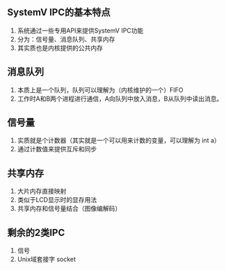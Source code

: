 ## SystemV IPC的基本特点
1. 系统通过一些专用API来提供SystemV IPC功能
2. 分为：信号量、消息队列、共享内存
3. 其实质也是内核提供的公共内存
## 消息队列
1. 本质上是一个队列，队列可以理解为（内核维护的一个）FIFO
2. 工作时A和B两个进程进行通信，A向队列中放入消息，B从队列中读出消息。

## 信号量
1. 实质就是个计数器（其实就是一个可以用来计数的变量，可以理解为 int a）
2. 通过计数值来提供互斥和同步

## 共享内存
1. 大片内存直接映射
2. 类似于LCD显示时的显存用法
3. 共享内存和信号量结合（图像编解码）

## 剩余的2类IPC
1. 信号
2. Unix域套接字 socket


